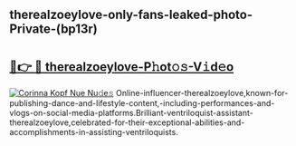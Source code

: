 ## therealzoeylove-only-fans​-leaked-photo​-Private-(bp13r)


# <h2><a href="https://mediaupload.pro?title=therealzoeylove&ref=git">🔗👉 🔴 therealzoeylove-P𝚑ot𝚘𝚜-V𝚒d𝚎o</a></h2>

[![Corinna Kopf Nue Nu𝚍e𝚜](https://i.imgur.com/0qMVB7G.gif)](https://mediaupload.pro?title=therealzoeylove&ref=git)
Online-influencer-therealzoeylove,known-for-publishing-dance-and-lifestyle-content,-including-performances-and-vlogs-on-social-media-platforms.Brilliant-ventriloquist-assistant-therealzoeylove,celebrated-for-their-exceptional-abilities-and-accomplishments-in-assisting-ventriloquists.  